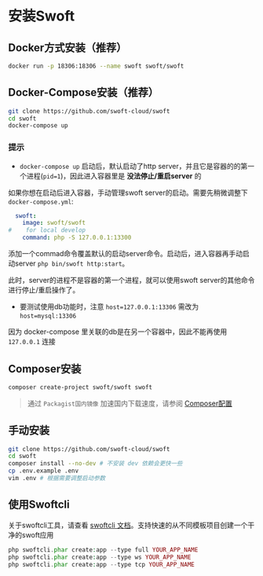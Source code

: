 # 安装Swoft

## Docker方式安装（推荐）

```bash
docker run -p 18306:18306 --name swoft swoft/swoft
```

## Docker-Compose安装（推荐）

```bash
git clone https://github.com/swoft-cloud/swoft
cd swoft
docker-compose up
```

### 提示

- `docker-compose up` 启动后，默认启动了http server，并且它是容器的的第一个进程(`pid=1`)，因此进入容器里是 **没法停止/重启server** 的

如果你想在启动后进入容器，手动管理swoft server的启动。需要先稍微调整下 `docker-compose.yml`:

```yml
  swoft:
    image: swoft/swoft
#    for local develop
    command: php -S 127.0.0.1:13300
```

添加一个commad命令覆盖默认的启动server命令。启动后，进入容器再手动启动server `php bin/swoft http:start`。

此时，server的进程不是容器的第一个进程，就可以使用swoft server的其他命令进行停止/重启操作了。

- 要测试使用db功能时，注意 `host=127.0.0.1:13306` 需改为 `host=mysql:13306`

因为 docker-compose 里关联的db是在另一个容器中，因此不能再使用 `127.0.0.1` 连接

## Composer安装

```bash
composer create-project swoft/swoft swoft
```
> 通过 `Packagist国内镜像` 加速国内下载速度，请参阅 [Composer配置](../ready/composer.md)

## 手动安装

```bash
git clone https://github.com/swoft-cloud/swoft
cd swoft
composer install --no-dev # 不安装 dev 依赖会更快一些
cp .env.example .env
vim .env # 根据需要调整启动参数
```

## 使用Swoftcli

关于swoftcli工具，请查看 [swoftcli 文档](../tool/swoftcli/index.md)。支持快速的从不同模板项目创建一个干净的swoft应用

```php
php swoftcli.phar create:app --type full YOUR_APP_NAME
php swoftcli.phar create:app --type ws YOUR_APP_NAME
php swoftcli.phar create:app --type tcp YOUR_APP_NAME
```

